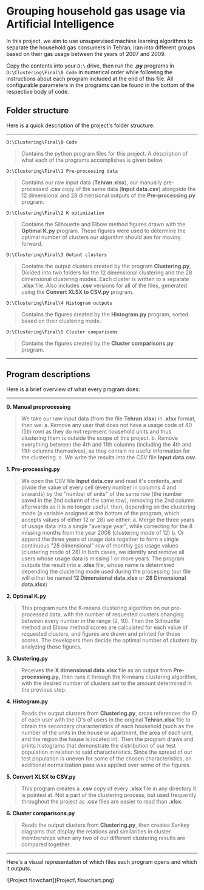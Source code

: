 # Grouping household gas usage via Artificial Intelligence

In this project, we aim to use unsupervised machine learning algorithms to separate the household gas consumers in Tehran, Iran into different groups based on their gas usage between the years of 2007 and 2009.

Copy the contents into your ``D:\`` drive, then run the **.py** programs in ``D:\Clustering\Final\0 Code`` in numerical order while following the instructions about each program included at the end of this file. All configurable parameters in the programs can be found in the bottom of the respective body of code.

## Folder structure
Here is a quick description of the project's folder structure:

---
``D:\Clustering\Final\0 Code``
>Contains the python program files for this project. A description of what each of the programs accomplishes is given below.

``D:\Clustering\Final\1 Pre-processing data``
>Contains our raw input data (**Tehran.xlsx**), our manually pre-processed **.csv** copy of the same data (**Input data.csv**) alongside the 12 dimensional and 28 dimensional outputs of the **Pre-processing.py** program.

``D:\Clustering\Final\2 K optimization``
>Contains the Silhouette and Elbow method figures drawn with the **Optimal K.py** program. These figures were used to determine the optimal number of clusters our algorithm should aim for moving forward.

``D:\Clustering\Final\3 Output clusters``
>Contains the output clusters created by the program **Clustering.py**, Divided into two folders for the 12 dimensional clustering and the 28 dimensional clustering modes. Each cluster is written to a separate **.xlsx** file. Also includes **.csv** versions for all of the files, generated using the **Convert XLSX to CSV.py** program.

``D:\Clustering\Final\4 Histogram outputs``
>Contains the figures created by the **Histogram.py** program, sorted based on their clustering mode.

``D:\Clustering\Final\5 Cluster comparisons``
>Contains the figures created by the **Cluster comparisons.py** program.

---



## Program descriptions
Here is a brief overview of what every program does:

---
**0. Manual preprocessing**
>We take our raw input data (from the file **Tehran.xlsx**) in **.xlsx** format, then we:
>	a. Remove any user that does not have a usage code of 40 (5th row) as they do not represent household units and thus clustering them is outside the scope of this project.
>	b. Remove everything between the 4th and 11th columns (including the 4th and 11th columns themselves), as they contain no useful information for the clustering.
>	c. We write the results into the CSV file **Input data.csv**.

**1. Pre-processing.py**
>We open the CSV file **Input data.csv** and read it's contents, and divide the value of every cell (every number in columns 4 and onwards) by the "number of units" of the same row (the number saved in the 2nd column of the same row), removing the 2nd column afterwards as it is no longer useful.
>then, depending on the clustering mode (a variable assigned at the bottom of the program, which accepts values of either 12 or 28) we either:
>	a. Merge the three years of usage data into a single "average year", while correcting for the 8 missing months from the year 2008 (clustering mode of 12)
>	b. Or append the three years of usage data together to form a single continuous "28 dimensional" row of monthly gas usage values (clustering mode of 28)
>In both cases, we identify and remove all users whose usage data is missing 1 or more years.
>The program outputs the result into a **.xlsx** file, whose name is determined depending the clustering mode used during the processing (our file will either be named **12 Dimensional data.xlsx** or **28 Dimensional data.xlsx**)

**2. Optimal K.py**
>This program runs the K-means clustering algorithm on our pre-processed data, with the number of requested clusters changing between every number in the range (2, 10). Then the Silhouette method and Elbow method scores are calculated for each value of requested clusters, and figures are drawn and printed for those scores. The developers then decide the optimal number of clusters by analyzing those figures.

**3. Clustering.py**
>Receives the **X dimensional data.xlsx** file as an output from **Pre-processing.py**, then runs it through the K-means clustering algorithm, with the desired number of clusters set to the amount determined in the previous step.

**4. Histogram.py**
>Reads the output clusters from **Clustering.py**, cross references the ID of each user with the ID's of users in the original **Tehran.xlsx** file to obtain the secondary characteristics of each household (such as the number of the units in the house or apartment, the area of each unit, and the region the house is located in). Then the program draws and prints histograms that demonstrate the distribution of our test population in relation to said characteristics. Since the spread of our test population is uneven for some of the chosen characteristics, an additional normalization pass was applied over some of the figures.

**5. Convert XLSX to CSV.py**
>This program creates a **.csv** copy of every **.xlsx** file in any directory it is pointed at. Not a part of the clustering process, but used frequently throughout the project as **.csv** files are easier to read than **.xlsx**.

**6. Cluster comparisons.py**
>Reads the output clusters from **Clustering.py**, then creates Sankey diagrams that display the relations and similarities in cluster memberships when any two of our different clustering results are compared together.

---

Here's a visual representation of which files each program opens and which it outputs.

![Project flowchart](Project\ flowchart.png)
